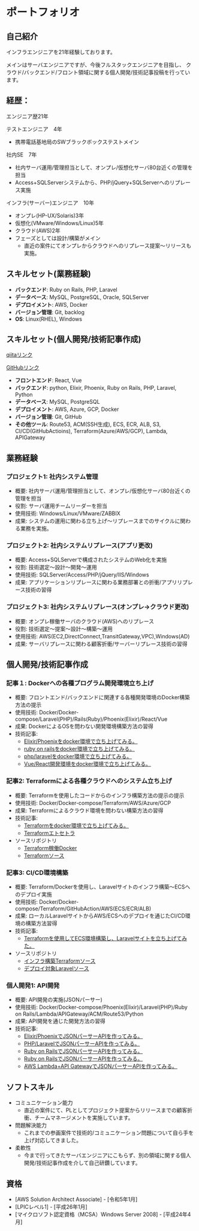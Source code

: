 # ポートフォリオ

## 自己紹介

インフラエンジニアを21年経験しております。

メインはサーバエンジニアですが、今後フルスタックエンジニアを目指し、
クラウド/バックエンド/フロント領域に関する個人開発/技術記事投稿を行っています。

## 経歴：

エンジニア歴21年

テストエンジニア　4年
* 携帯電話基地局のSWブラックボックステストメイン

社内SE　7年
* 社内サーバ運用/管理担当として、オンプレ/仮想化サーバ80台近くの管理を担当
* Access+SQLServerシステムから、PHP/jQuery+SQLServerへのリプレース実施

インフラ(サーバー)エンジニア　10年
* オンプレ(HP-UX/Solaris)3年
* 仮想化(VMware/Windows/Linux)5年
* クラウド(AWS)2年
* フェーズとしては設計/構築がメイン
  - 直近の案件にてオンプレからクラウドへのリプレース提案〜リリースも実施。

## スキルセット(業務経験)

* **バックエンド**: Ruby on Rails, PHP, Laravel
* **データベース**: MySQL, PostgreSQL, Oracle, SQLServer
* **デプロイメント**: AWS, Docker
* **バージョン管理**: Git, backlog
* **OS**: Linux(RHEL), Windows

## スキルセット(個人開発/技術記事作成)

[qiitaリンク](https://qiita.com/naritomo08/)

[GitHubリンク](https://github.com/naritomo08/)

* **フロントエンド**: React, Vue
* **バックエンド**: python, Elixir, Phoenix, Ruby on Rails, PHP, Laravel, Python
* **データベース**: MySQL, PostgreSQL
* **デプロイメント**: AWS, Azure, GCP, Docker
* **バージョン管理**: Git, GitHub
* **その他ツール**: Route53, ACM(SSH生成), ECS, ECR, ALB, S3, CI/CD(GitHubActioins), Terraform(Azure/AWS/GCP), Lambda, APIGateway

## 業務経験

### プロジェクト1: 社内システム管理
- 概要: 社内サーバ運用/管理担当として、オンプレ/仮想化サーバ80台近くの管理を担当
- 役割: サーバ運用チームリーダーを担当
- 使用技術: Windows/Linux/VMware/ZABBIX
- 成果: システムの運用に関わる立ち上げ〜リプレースまでのサイクルに関わる業務を実施。

### プロジェクト2: 社内システムリプレース(アプリ更改)
- 概要: Access+SQLServerで構成されたシステムのWeb化を実施
- 役割: 技術選定〜設計〜開発〜運用
- 使用技術: SQLServer/Access/PHP/jQuery/IIS/Windows
- 成果: アプリケーションリプレースに関わる業務部署との折衝/アプリリプレース技術の習得

### プロジェクト3: 社内システムリプレース(オンプレ→クラウド更改)
- 概要: オンプレ稼働サーバのクラウド(AWS)へのリプレース
- 役割: 技術選定〜提案〜設計〜構築〜運用
- 使用技術: AWS(EC2,DirectConnect,TransitGateway,VPC),Windows(AD)
- 成果: サーバリプレースに関わる顧客折衝/サーバーリプレース技術の習得

## 個人開発/技術記事作成

### 記事１: Dockerへの各種プログラム開発環境立ち上げ
* 概要: フロントエンド/バックエンドに関連する各種開発環境のDocker構築方法の提示
* 使用技術: Docker/Docker-compose/Laravel(PHP)/Rails(Ruby)/Phoenix(Elixir)/React/Vue
* 成果: DockerによるOSを問わない開発環境構築方法の習得
* 技術記事: 
  - [Elixir/Phoenixをdocker環境で立ち上げてみる。](https://qiita.com/naritomo08/items/fecf4ace7b9ca9078102)
  - [ruby on railsをdocker環境で立ち上げてみる。](https://qiita.com/naritomo08/items/b39d4ee6987fb052ca79)
  - [php/laravelをdocker環境で立ち上げてみる。](https://qiita.com/naritomo08/items/a66f4647c13a6c4a920e)
  - [Vue/React開発環境をdocker環境で立ち上げてみる。](https://qiita.com/naritomo08/items/f57165958d258b6f5c17)

### 記事2: Terraformによる各種クラウドへのシステム立ち上げ
* 概要: Terraformを使用したコードからのインフラ構築方法の提示の提示
* 使用技術: Docker/Docker-compose/Terraform/AWS/Azure/GCP
* 成果: Terraformによるクラウド環境を問わない構築方法の習得
* 技術記事: 
  - [Terraformをdocker環境で立ち上げてみる。](https://qiita.com/naritomo08/items/7e5a9d1b7eaf18dc0060)
  - [Terraformエトセトラ](https://qiita.com/naritomo08/items/0765649b6e79ded5ef09)
* ソースリポジトリ
  - [Terraform稼働Docker](https://github.com/naritomo08/terraform_docker_public)
  - [Terraformソース](https://github.com/naritomo08/terraform_source_public)

### 記事3: CI/CD環境構築
* 概要: Terraform/Dockerを使用し、Laravelサイトのインフラ構築〜ECSへのデプロイ実施
* 使用技術: Docker/Docker-compose/Terraform/GitHubAction/AWS(ECS/ECR/ALB)
* 成果: ローカルLaravelサイトからAWS/ECSへのデプロイを通じたCI/CD環境の構築方法習得
* 技術記事: 
  - [Terraformを使用してECS環境構築し、Laravelサイトを立ち上げてみた。](https://qiita.com/naritomo08/items/6e38955145d80c1435bd)
* ソースリポジトリ
  - [インフラ構築Terraformソース](https://github.com/naritomo08/laravel-fargate-infra-public)
  - [デプロイ対象Laravelソース](https://github.com/naritomo08/laravel-fargate-app-public)

### 個人開発1: API開発
* 概要: API開発の実施(JSONパーサー)
* 使用技術: Docker/Docker-compose/Phoenix(Elixir)/Laravel(PHP)/Ruby on Rails/Lambda/APIGateway/ACM/Route53/Python
* 成果: API開発を通じた開発方法の習得
* 技術記事: 
  - [Elixir/PhoenixでJSONパーサーAPIを作ってみる。](https://qiita.com/naritomo08/items/e45f5e97f44fcc6426a6)
  - [PHP/LaravelでJSONパーサーAPIを作ってみる。](https://qiita.com/naritomo08/items/d495f3d8b1dc5680aa2e)
  - [Ruby on RailsでJSONパーサーAPIを作ってみる。](https://qiita.com/naritomo08/items/2abd4ff6d0535aa87200)
  - [Ruby on RailsでJSONパーサーAPIを作ってみる。](https://qiita.com/naritomo08/items/2abd4ff6d0535aa87200)
  - [AWS Lambda+API GatewayでJSONパーサーAPIを作ってみる。](https://qiita.com/naritomo08/items/e60b08b014c723a1435f)

## ソフトスキル

* コミュニケーション能力
  - 直近の案件にて、PLとしてプロジェクト提案からリリースまでの顧客折衝、チームマネージメントを実施しています。
* 問題解決能力
  - これまでの参画案件で技術的/コミュニケーション問題について自ら手を上げ対応してきました。
* 柔軟性
  - 今まで行ってきたサーバエンジニアにこもらず、別の領域に関する個人開発/技術記事作成を介して自己研鑽しています。

## 資格
 
* [AWS Solution Architect Associate] - [令和5年1月]
* [LPICレベル1] - [平成26年1月]
* [マイクロソフト認定資格（MCSA）Windows Server 2008] - [平成24年4月]

